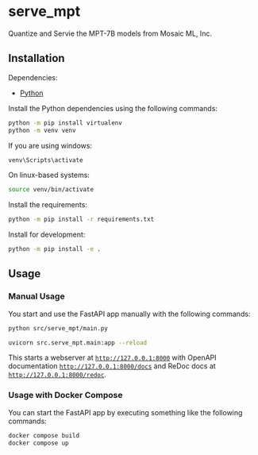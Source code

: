 # serve_mpt
Quantize and Servie the MPT-7B models from Mosaic ML, Inc.

## Installation

Dependencies:
- [Python](https://www.python.org/)

Install the Python dependencies using the following commands:
```bash
python -m pip install virtualenv
python -m venv venv
```
If you are using windows:
```bash
venv\Scripts\activate
```
On linux-based systems:
```bash
source venv/bin/activate
```
Install the requirements:
```bash
python -m pip install -r requirements.txt
```
Install for development:
```bash
python -m pip install -e .
```

## Usage

### Manual Usage

You start and use the FastAPI app manually with the following commands:
```bash
python src/serve_mpt/main.py
```
```bash
uvicorn src.serve_mpt.main:app --reload
```
This starts a webserver at [`http://127.0.0.1:8000`](http://127.0.0.1:8000) with OpenAPI documentation [`http://127.0.0.1:8000/docs`](http://127.0.0.1:8000/docs) and ReDoc docs at [`http://127.0.0.1:8000/redoc`](http://127.0.0.1:8000/redoc).

### Usage with Docker Compose

You can start the FastAPI app by executing something like the following commands:
```bash
docker compose build
docker compose up
```
